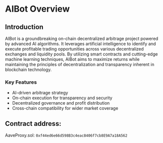 # AIBot Overview

## Introduction

AIBot is a groundbreaking on-chain decentralized arbitrage project powered by advanced AI algorithms. It leverages artificial intelligence to identify and execute profitable trading opportunities across various decentralized exchanges and liquidity pools. By utilizing smart contracts and cutting-edge machine learning techniques, AIBot aims to maximize returns while maintaining the principles of decentralization and transparency inherent in blockchain technology.

### Key Features

- AI-driven arbitrage strategy
- On-chain execution for transparency and security
- Decentralized governance and profit distribution
- Cross-chain compatibility for wider market coverage

## Contract address:

AaveProxy.sol: `0xf44ed6e66d598B3c4eac8406f7cb8E9A7a18A562`

